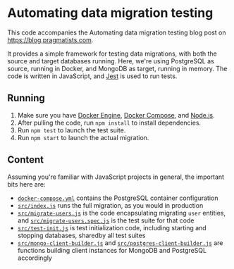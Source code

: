 # Automating data migration testing

This code accompanies the Automating data migration testing blog post on https://blog.pragmatists.com.

It provides a simple framework for testing data migrations, with both the source and target databases running. Here, we're using PostgreSQL as source, running in Docker, and MongoDB as target, running in memory. The code is written in JavaScript, and [Jest](https://jestjs.io/) is used to run tests.

## Running

1. Make sure you have [Docker Engine](https://docs.docker.com/engine/install/), [Docker Compose](https://docs.docker.com/compose/install/), and [Node.js](https://nodejs.org/en/).
1. After pulling the code, run `npm install` to install dependencies.
1. Run `npm test` to launch the test suite.
1. Run `npm start` to launch the actual migration.

## Content

Assuming you're familiar with JavaScript projects in general, the important bits here are:

* [`docker-compose.yml`](docker-compose.yml) contains the PostgreSQL container configuration
* [`src/index.js`](src/index.js) runs the full migration, as you would in production
* [`src/migrate-users.js`](src/migrate-users.js) is the code encapsulating migrating `user` entities, and [`src/migrate-users.spec.js`](src/migrate-users.spec.js) is the test suite for that code
* [`src/test-init.js`](src/test-init.js) is test initialization code, including starting and stopping databases, sharedby all test suites
* [`src/mongo-client-builder.js`](src/mongo-client-builder.js) and [`src/postgres-client-builder.js`](src/postgres-client-builder.js) are functions building client instances for MongoDB and PostgreSQL accordingly
